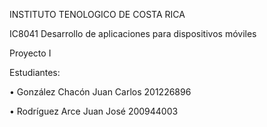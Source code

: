 INSTITUTO TENOLOGICO DE COSTA RICA

IC8041 Desarrollo de aplicaciones para dispositivos móviles


Proyecto I


Estudiantes: 

•	González Chacón Juan Carlos 			201226896

•	Rodríguez Arce  Juan José				  200944003





